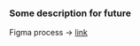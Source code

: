 ### Some description for future

Figma process -> [link](https://www.figma.com/design/0jdj2HodbmmhJnwUH5dcvf/School-Edu-TEMP?m=auto&t=X0E3XNeBCIzMB5ZD-6)